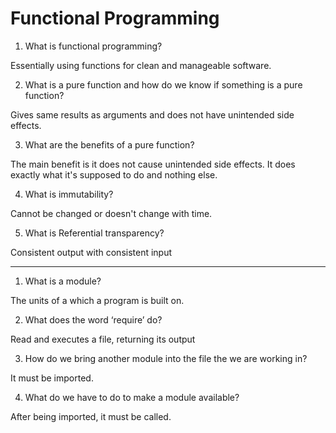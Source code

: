 # Functional Programming

1. What is functional programming?  

Essentially using functions for clean and manageable software. 

2. What is a pure function and how do we know if something is a pure function?  

Gives same results as arguments and does not have unintended side effects. 

3. What are the benefits of a pure function?  

The main benefit is it does not cause unintended side effects. It does exactly what it's supposed to do and nothing else. 

4. What is immutability?  

Cannot be changed or doesn't change with time. 

5. What is Referential transparency?  

Consistent output with consistent input

___  

1. What is a module?  

The units of a which a program is built on. 

2. What does the word ‘require’ do?  

Read and executes a file, returning its output

3. How do we bring another module into the file the we are working in?  

It must be imported. 

4. What do we have to do to make a module available?  

After being imported, it must be called.  

